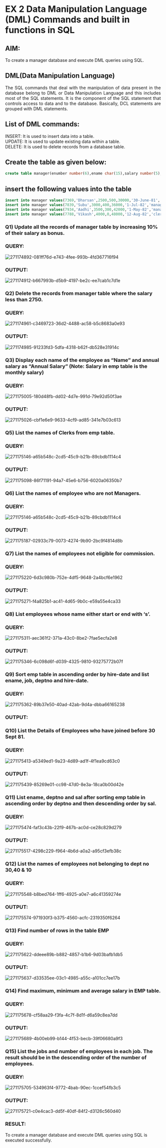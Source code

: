 # EX 2 Data Manipulation Language (DML) Commands and built in functions in SQL
## AIM:
To create a manager database and execute DML queries using SQL.


## DML(Data Manipulation Language)
<div align="justify">
The SQL commands that deal with the manipulation of data present in the database belong to DML or Data Manipulation Language and this includes most of the SQL statements. It is the component of the SQL statement that controls access to data and to the database. Basically, DCL statements are grouped with DML statements.
</div>

## List of DML commands: 
<div align="justify">
INSERT: It is used to insert data into a table.<br>
UPDATE: It is used to update existing data within a table.<br>
DELETE: It is used to delete records from a database table.<br>
</div>

## Create the table as given below:
```sql
create table manager(enumber number(6),ename char(15),salary number(5),commission number(4),annualsalary number(7),Hiredate date,designation char(10),deptno number(2),reporting char(10));
```
## insert the following values into the table
```sql
insert into manager values(7369,'Dharsan',2500,500,30000,'30-June-81','clerk',10,'John');
insert into manager values(7839,'Subu',3000,400,36000,'1-Jul-82','manager',null,'James');
insert into manager values(7934,'Aadhi',3500,300,42000,'1-May-82','manager',30,NULL);
insert into manager values(7788,'Vikash',4000,0,48000,'12-Aug-82','clerk',50,'Bond');
```

### Q1) Update all the records of manager table by increasing 10% of their salary as bonus.

### QUERY:
![271174892-081ff76d-e743-4fee-993b-4fd367716f94](https://github.com/22009011/EX-2-Data-Manipulation-Language-DML-and-Data-Control-Language-DCL-Commands/assets/118343461/05b8e48e-bac1-4f23-9cdc-532a36e91b08)


### OUTPUT:
![271174912-b667993b-d5b9-4197-be2c-ee7cab1c7d1e](https://github.com/22009011/EX-2-Data-Manipulation-Language-DML-and-Data-Control-Language-DCL-Commands/assets/118343461/e2ece943-fe5f-4528-800c-8fd80fd3237a)

### Q2) Delete the records from manager table where the salary less than 2750.


### QUERY:
![271174961-c3469723-36d2-4488-ac58-b5c8683a0e93](https://github.com/22009011/EX-2-Data-Manipulation-Language-DML-and-Data-Control-Language-DCL-Commands/assets/118343461/e103ded2-1fca-456a-82ec-9cab445998a5)


### OUTPUT:
![271174985-91233fd3-5dfa-4318-b62f-db528e31914c](https://github.com/22009011/EX-2-Data-Manipulation-Language-DML-and-Data-Control-Language-DCL-Commands/assets/118343461/2a0d458c-9b5e-45da-b794-d4c5a2c57ce4)

### Q3) Display each name of the employee as “Name” and annual salary as “Annual Salary” (Note: Salary in emp table is the monthly salary)


### QUERY:
![271175005-180d48fb-dd02-4d7e-991d-79e92d50f3ae](https://github.com/22009011/EX-2-Data-Manipulation-Language-DML-and-Data-Control-Language-DCL-Commands/assets/118343461/c49af33e-5ea9-4248-b35d-973fcaf03dac)


### OUTPUT:
![271175026-cbf1e6e9-9633-4cf9-ad85-341e7b03c613](https://github.com/22009011/EX-2-Data-Manipulation-Language-DML-and-Data-Control-Language-DCL-Commands/assets/118343461/8f5dcfe3-2030-4d1d-8001-e8023052e863)

### Q5)	List the names of Clerks from emp table.


### QUERY:
![271175146-a65b548c-2cd5-45c9-b21b-89cbdb1114c4](https://github.com/22009011/EX-2-Data-Manipulation-Language-DML-and-Data-Control-Language-DCL-Commands/assets/118343461/d6d15944-a24a-4b37-9d3b-1bd3158d8f7d)


### OUTPUT:
![271175098-86f71191-94a7-45e6-b756-6020a06350b7](https://github.com/22009011/EX-2-Data-Manipulation-Language-DML-and-Data-Control-Language-DCL-Commands/assets/118343461/4671643a-a6cc-45be-893d-6cea604ff84c)


### Q6)	List the names of employee who are not Managers.


### QUERY:
![271175146-a65b548c-2cd5-45c9-b21b-89cbdb1114c4](https://github.com/22009011/EX-2-Data-Manipulation-Language-DML-and-Data-Control-Language-DCL-Commands/assets/118343461/d90b257e-3667-4cae-8b2d-faf2b0b3fc41)


### OUTPUT:
![271175187-02933c79-0073-4274-9b90-2bc9f4814d8b](https://github.com/22009011/EX-2-Data-Manipulation-Language-DML-and-Data-Control-Language-DCL-Commands/assets/118343461/45fe4493-250e-4420-ad5c-88c7888bb512)


### Q7)	List the names of employees not eligible for commission.


### QUERY:
![271175220-6d3c980b-752e-4df5-9648-2a4bcf6e1962](https://github.com/22009011/EX-2-Data-Manipulation-Language-DML-and-Data-Control-Language-DCL-Commands/assets/118343461/ecba9a1d-6f18-4cf0-aec8-e50965cba81b)


### OUTPUT:
![271175271-f4a825b1-ac41-4d65-9b0c-e59a55e4ca33](https://github.com/22009011/EX-2-Data-Manipulation-Language-DML-and-Data-Control-Language-DCL-Commands/assets/118343461/9bfb4e21-5291-4439-ae57-d76079a0b652)


### Q8)	List employees whose name either start or end with ‘s’.


### QUERY:
![271175311-aec361f2-371a-43c0-8be2-7fae5ecfa2e8](https://github.com/22009011/EX-2-Data-Manipulation-Language-DML-and-Data-Control-Language-DCL-Commands/assets/118343461/9b39eca8-7872-4e30-bbd8-afb641187c6c)


### OUTPUT:
![271175346-6c098d6f-d039-4325-9810-93275772b07f](https://github.com/22009011/EX-2-Data-Manipulation-Language-DML-and-Data-Control-Language-DCL-Commands/assets/118343461/2992f15f-6765-4f75-bf03-e5de627d9411)


### Q9) Sort emp table in ascending order by hire-date and list ename, job, deptno and hire-date.


### QUERY:
![271175362-89b37e50-40ad-42ab-9d4a-dbba66165238](https://github.com/22009011/EX-2-Data-Manipulation-Language-DML-and-Data-Control-Language-DCL-Commands/assets/118343461/e345320e-4376-4dc8-ba50-e93921ee5167)


### OUTPUT:


### Q10) List the Details of Employees who have joined before 30 Sept 81.


### QUERY:
![271175413-a5349ed1-9a23-4d89-ad1f-4f1ea9cd63c0](https://github.com/22009011/EX-2-Data-Manipulation-Language-DML-and-Data-Control-Language-DCL-Commands/assets/118343461/59299a36-e7fa-47ae-bb79-64c89d095e2a)


### OUTPUT:
![271175439-85269e01-cc98-47d0-8e3a-18ca0b00d42e](https://github.com/22009011/EX-2-Data-Manipulation-Language-DML-and-Data-Control-Language-DCL-Commands/assets/118343461/77d2d67b-f465-4037-8a4b-f17c93d8a194)


### Q11)	List ename, deptno and sal after sorting emp table in ascending order by deptno and then descending order by sal.


### QUERY:
![271175474-faf3c43b-22f9-467b-ac0d-ce28c829d279](https://github.com/22009011/EX-2-Data-Manipulation-Language-DML-and-Data-Control-Language-DCL-Commands/assets/118343461/bb196b0a-3e16-4c73-bfe1-698144370d32)


### OUTPUT:
![271175517-4298c229-f964-4b6d-a0a2-a95cf3efb38c](https://github.com/22009011/EX-2-Data-Manipulation-Language-DML-and-Data-Control-Language-DCL-Commands/assets/118343461/2304fbb7-0281-49b6-9a92-bbdd477a93af)


### Q12) List the names of employees not belonging to dept no 30,40 & 10


### QUERY:
![271175548-b8bed764-1ff6-4925-a0e7-a6c41359274e](https://github.com/22009011/EX-2-Data-Manipulation-Language-DML-and-Data-Control-Language-DCL-Commands/assets/118343461/ccc5ffa9-2e54-4679-9611-06c98472dbc9)


### OUTPUT:
![271175574-971930f3-b375-4560-acfc-2319350f6264](https://github.com/22009011/EX-2-Data-Manipulation-Language-DML-and-Data-Control-Language-DCL-Commands/assets/118343461/f8a8c9f6-7da9-4cf3-9681-21edacf8fc85)

### Q13) Find number of rows in the table EMP

### QUERY:
![271175622-ddeee89b-b882-4857-b1b6-9d03bafb1db5](https://github.com/22009011/EX-2-Data-Manipulation-Language-DML-and-Data-Control-Language-DCL-Commands/assets/118343461/0e5edc43-ea57-4053-a999-2e3df7739f3a)


### OUTPUT:
![271175637-d33535ee-03c1-4985-a55c-a101cc7ee17b](https://github.com/22009011/EX-2-Data-Manipulation-Language-DML-and-Data-Control-Language-DCL-Commands/assets/118343461/66d08168-139c-4c7b-ac5c-1998c69defa0)


### Q14) Find maximum, minimum and average salary in EMP table.

### QUERY:
![271175678-cf58aa29-f3fa-4c7f-8d1f-d6a59c8ea7dd](https://github.com/22009011/EX-2-Data-Manipulation-Language-DML-and-Data-Control-Language-DCL-Commands/assets/118343461/372a5b2e-1120-4177-b6f0-3499c58c58cd)


### OUTPUT:
![271175689-4b00eb99-b144-4f53-becb-39f06680a9f3](https://github.com/22009011/EX-2-Data-Manipulation-Language-DML-and-Data-Control-Language-DCL-Commands/assets/118343461/31c9af89-140e-49f7-8186-dc3d9fc7aab1)


### Q15) List the jobs and number of employees in each job. The result should be in the descending order of the number of employees.

### QUERY:
![271175705-534963f4-9772-4bab-90ec-1ccef54fb3c5](https://github.com/22009011/EX-2-Data-Manipulation-Language-DML-and-Data-Control-Language-DCL-Commands/assets/118343461/025457d2-485a-4255-855c-8c950f6e8248)


### OUTPUT:
![271175721-c0e4cac3-dd5f-40df-84f2-d3126c560d40](https://github.com/22009011/EX-2-Data-Manipulation-Language-DML-and-Data-Control-Language-DCL-Commands/assets/118343461/e8d72e4f-11e3-4819-b873-b78e6a0c64e7)


### RESULT:
To create a manager database and execute DML queries using SQL is executed successfully.
